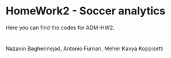 # HomeWork2 - Soccer analytics
Here you can find the codes for ADM-HW2.
#
Nazanin Bagherinejad, Antonio Furnari, Meher Kavya Koppisetti
